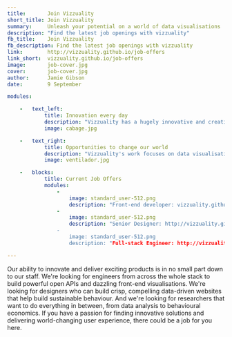 ```yaml
---
title:       Join Vizzuality
short_title: Join Vizzuality
summary:     Unleash your potential on a world of data visualisations
description: "Find the latest job openings with vizzuality"
fb_title:    Join Vizzuality
fb_description: Find the latest job openings with vizzuality
link:        http://vizzuality.github.io/job-offers
link_short:  vizzuality.github.io/job-offers
image:       job-cover.jpg
cover:       job-cover.jpg
author:      Jamie Gibson
date:        9 September

modules:

    -   text_left:
            title: Innovation every day
            description: "Vizzuality has a hugely innovative and creative environment. Every member of staff is empowered to explore their field and find new solutions to problems. Surrounded by a multi-disciplinary set of experts, you'll learn something new every day."
            image: cabage.jpg

    -   text_right:
            title: Opportunities to change our world
            description: "Vizzuality's work focuses on data visualisations for stories that matter. We use our skills to compel change in people's behaviour that leads to a better world. Joining vizzuality will give you unique opportunities to change our world for the better."
            image: ventilador.jpg

    -   blocks:
            title: Current Job Offers
            modules:
                - 
                    image: standard_user-512.png
                    description: "Front-end developer: vizzuality.github.io/job-offers/development/2015/10/01/offer-front-end-senior-engineer.html"
                -
                    image: standard_user-512.png
                    description: "Senior Designer: http://vizzuality.github.io/job-offers/design/2016/04/28/offer-senior-designer.html
                -   
                    image: standard_user-512.png
                    description: "Full-stack Engineer: http://vizzuality.github.io/job-offers/development/2016/06/15/offer-full-stack-engineer.html

---
```

Our ability to innovate and deliver exciting products is in no small part down to our staff. We're looking for engineers from across the whole stack to build powerful open APIs and dazzling front-end visualisations. We're looking for designers who can build crisp, compelling data-driven websites that help build sustainable behaviour. And we're looking for researchers that want to do everything in between, from data analysis to behavioural economics. If you have a passion for finding innovative solutions and delivering world-changing user experience, there could be a job for you here.
